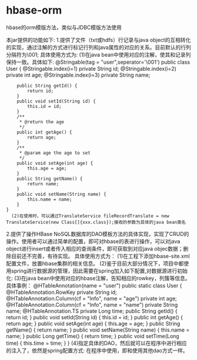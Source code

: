 # hbase-orm
hbase的orm模版方法，类似与JDBC模版方法使用

本jar提供的功能如下:
1.提供了文件（txt或hdfs）行记录与java object的互相转化的实现，通过注解的方式进行标记行列和java属性的对应的关系。目前默认的行列分隔符为\001;
      具体使用方式为:
      (1)在java bean中使用对应的注解，使其和记录列保持一致。具体如下:
	@Stringable(tag = "user",seperator='\001')
	public class User {
		@Stringable.index(i=1)
		private String id;
		@Stringable.index(i=2)
		private int age;
		@Stringable.index(i=3)
		private String name;

		public String getId() {
			return id;
		}
		public void setId(String id) {
			this.id = id;
		}
		/**
		 * @return the age
		 */
		public int getAge() {
			return age;
		}
		/**
		 * @param age the age to set
		 */
		public void setAge(int age) {
			this.age = age;
		}
		public String getName() {
			return name;
		}
		public void setName(String name) {
			this.name = name;
		}
	}
      (2)在使用时，可以通过TranslateService fileRecordTranslate = new TranslateService(new Class[]{xxx.class});接收的参数为具体的java bean类名

2.提供了操作HBase NoSQL数据库的DAO模板方法的具体实现，实现了CRUD的操作。使用者可以通过简单的配置，即可对hbase的表进行操作，可以对java object进行insert或者传入相应的查询条件，即可获取到对应java objec数据；删除目前还不完善，有待实现。
	具体使用方式为：
	(1)在工程下添加hbase-site.xml配置文件，放置hbase集群的相关信息。
	(2)鉴于目前大部分情况下，项目中都使用spring进行数据源的管理，因此需要在spring加入如下配置,对数据源进行初始化:
		<bean id="dataSourceHbase" class="com.jd.ipc.hbaseorm.impl.HBaseDataSourceImpl">
			<constructor-arg name="maxSize" value="${pool.maxsize}"/>
		</bean>
	(3)在java bean中使用对应的hbase注解，告知相应的rowkey，列簇等信息。具体事例：
			@HTableAnnotation(name = "user")
			public static class User {
				@HTableAnnotation.RowKey
				private String id;
				@HTableAnnotation.Column(cf = "Info", name = "age")
				private int age;
				@HTableAnnotation.Column(cf = "Info", name = "name")
				private String name;
				@HTableAnnotation.TS
				private Long time;
				public String getId() {
					return id;
				}
				public void setId(String id) {
					this.id = id;
				}
				public int getAge() {
					return age;
				}
				public void setAge(int age) {
					this.age = age;
				}
				public String getName() {
					return name;
				}
				public void setName(String name) {
					this.name = name;
				}
				public Long getTime() {
					return time;
				}
				public void setTime(Long time) {
					this.time = time;
				}
			}
	(4)指定具体的DAO，然后就可以在程序中进行相应的注入了，依然是spring配置方式:
		<bean id="xxxDao"
			class="com.jd.ipc.hbaseorm.impl.HBaseDaoTemplateImpl">
			<property name="hbaseTransfer">
				<bean class="com.jd.ipc.hbaseorm.translate.impl.CommonHbaseTranslate">
					<constructor-arg value="xxxx"></constructor-arg><!-- 传入指定的java bean的类路径，如com.jd.ipc.domain.User-->
				</bean>
			</property>
		</bean>
		在程序中使用，即和使用其他dao方式一样。
